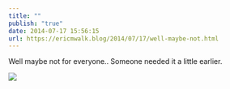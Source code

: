 ```yaml
---
title: ""
publish: "true"
date: 2014-07-17 15:56:15
url: https://ericmwalk.blog/2014/07/17/well-maybe-not.html
---
```


Well maybe not for everyone.. Someone needed it a little earlier.

![](https://ericmwalk.blog/uploads/2022/0d5dceccc1.jpg)